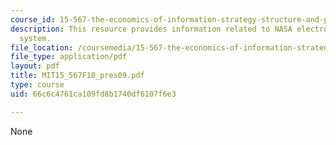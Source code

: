 ```yaml
---
course_id: 15-567-the-economics-of-information-strategy-structure-and-pricing-fall-2010
description: This resource provides information related to NASA electronic non-conformance
  system.
file_location: /coursemedia/15-567-the-economics-of-information-strategy-structure-and-pricing-fall-2010/66c6c4761ca109fd8b1740df6107f6e3_MIT15_567F10_pres09.pdf
file_type: application/pdf
layout: pdf
title: MIT15_567F10_pres09.pdf
type: course
uid: 66c6c4761ca109fd8b1740df6107f6e3

---
```

None